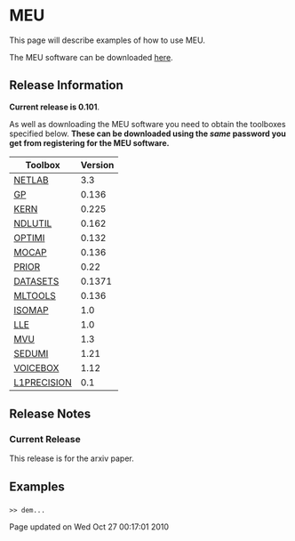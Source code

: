 MEU
===

This page will describe examples of how to use MEU.

The MEU software can be downloaded [here](http://ml.sheffield.ac.uk/~neil/cgi-bin/software/downloadForm.cgi?toolbox=meu).

Release Information
-------------------

**Current release is 0.101**.

As well as downloading the MEU software you need to obtain the toolboxes specified below. **These can be downloaded using the *same* password you get from registering for the MEU software.**

| **Toolbox**                                                                     | **Version** |
|---------------------------------------------------------------------------------|-------------|
| [NETLAB](http://ml.sheffield.ac.uk/~neil/netlab/downloadFiles/vrs3p3)           | 3.3         |
| [GP](http://ml.sheffield.ac.uk/~neil/gp/downloadFiles/vrs0p136)                 | 0.136       |
| [KERN](http://ml.sheffield.ac.uk/~neil/kern/downloadFiles/vrs0p225)             | 0.225       |
| [NDLUTIL](http://ml.sheffield.ac.uk/~neil/ndlutil/downloadFiles/vrs0p162)       | 0.162       |
| [OPTIMI](http://ml.sheffield.ac.uk/~neil/optimi/downloadFiles/vrs0p132)         | 0.132       |
| [MOCAP](http://ml.sheffield.ac.uk/~neil/mocap/downloadFiles/vrs0p136)           | 0.136       |
| [PRIOR](http://ml.sheffield.ac.uk/~neil/prior/downloadFiles/vrs0p22)            | 0.22        |
| [DATASETS](http://ml.sheffield.ac.uk/~neil/datasets/downloadFiles/vrs0p1371)    | 0.1371      |
| [MLTOOLS](http://ml.sheffield.ac.uk/~neil/mltools/downloadFiles/vrs0p136)       | 0.136       |
| [ISOMAP](http://ml.sheffield.ac.uk/~neil/isomap/downloadFiles/vrs1p0)           | 1.0         |
| [LLE](http://ml.sheffield.ac.uk/~neil/lle/downloadFiles/vrs1p0)                 | 1.0         |
| [MVU](http://ml.sheffield.ac.uk/~neil/mvu/downloadFiles/vrs1p3)                 | 1.3         |
| [SEDUMI](http://ml.sheffield.ac.uk/~neil/sedumi/downloadFiles/vrs1p21)          | 1.21        |
| [VOICEBOX](http://ml.sheffield.ac.uk/~neil/voicebox/downloadFiles/vrs1p12)      | 1.12        |
| [L1PRECISION](http://ml.sheffield.ac.uk/~neil/L1precision/downloadFiles/vrs0p1) | 0.1         |

Release Notes
-------------

### Current Release

This release is for the arxiv paper.

Examples
--------

### 

```  
>> dem... 
```

Page updated on Wed Oct 27 00:17:01 2010
